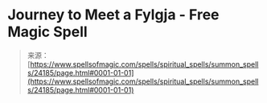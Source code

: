 <!--yml
category: 未分类
date: 2024-06-12 19:09:56
-->

# Journey to Meet a Fylgja - Free Magic Spell

> 来源：[https://www.spellsofmagic.com/spells/spiritual_spells/summon_spells/24185/page.html#0001-01-01](https://www.spellsofmagic.com/spells/spiritual_spells/summon_spells/24185/page.html#0001-01-01)